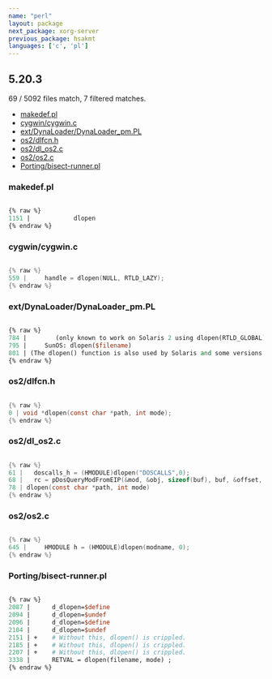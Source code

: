 ```yaml
---
name: "perl"
layout: package
next_package: xorg-server
previous_package: hsakmt
languages: ['c', 'pl']
---
```

## 5.20.3
69 / 5092 files match, 7 filtered matches.

 - [makedef.pl](#makedefpl)
 - [cygwin/cygwin.c](#cygwincygwinc)
 - [ext/DynaLoader/DynaLoader_pm.PL](#extdynaloaderdynaloader_pmpl)
 - [os2/dlfcn.h](#os2dlfcnh)
 - [os2/dl_os2.c](#os2dl_os2c)
 - [os2/os2.c](#os2os2c)
 - [Porting/bisect-runner.pl](#portingbisect-runnerpl)

### makedef.pl

```pl

{% raw %}
1151 | 		      dlopen
{% endraw %}

```
### cygwin/cygwin.c

```c

{% raw %}
559 |     handle = dlopen(NULL, RTLD_LAZY);
{% endraw %}

```
### ext/DynaLoader/DynaLoader_pm.PL

```pl

{% raw %}
784 |        (only known to work on Solaris 2 using dlopen(RTLD_GLOBAL))
795 |     SunOS: dlopen($filename)
801 | (The dlopen() function is also used by Solaris and some versions of
{% endraw %}

```
### os2/dlfcn.h

```c

{% raw %}
0 | void *dlopen(const char *path, int mode);
{% endraw %}

```
### os2/dl_os2.c

```c

{% raw %}
61 |   doscalls_h = (HMODULE)dlopen("DOSCALLS",0);
68 |   rc = pDosQueryModFromEIP(&mod, &obj, sizeof(buf), buf, &offset, (ULONG)dlopen);
78 | dlopen(const char *path, int mode)
{% endraw %}

```
### os2/os2.c

```c

{% raw %}
645 |     HMODULE h = (HMODULE)dlopen(modname, 0);
{% endraw %}

```
### Porting/bisect-runner.pl

```pl

{% raw %}
2087 | 		d_dlopen=$define
2094 | 		d_dlopen=$undef
2096 | 		d_dlopen=$define
2104 | 		d_dlopen=$undef
2151 | +	# Without this, dlopen() is crippled.
2185 | +	# Without this, dlopen() is crippled.
2207 | +	# Without this, dlopen() is crippled.
3338 |      RETVAL = dlopen(filename, mode) ;
{% endraw %}

```